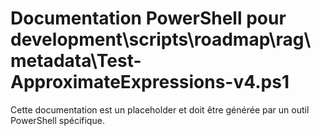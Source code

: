 # Documentation PowerShell pour development\scripts\roadmap\rag\metadata\Test-ApproximateExpressions-v4.ps1

Cette documentation est un placeholder et doit être générée par un outil PowerShell spécifique.
